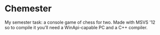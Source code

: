 # Chemester
My semester task: a console game of chess for two.
Made with MSVS '12 so to compile it you'll need a WinApi-capable PC and a C++ compiler.
